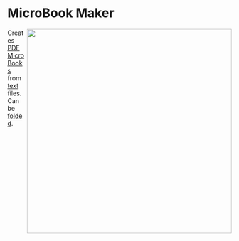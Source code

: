 # MicroBook Maker
<img src="https://github.com/user-attachments/assets/8fdc832c-b2f3-4a7f-ae8d-d855bff704d9" height="460px" align="right">

Creates [PDF MicroBooks](./0.2.0_sample.pdf) from [text](https://raw.githubusercontent.com/DovieW/microbook-maker/master/The%20Prince%20and%20the%20Pauper.txt) files. Can be [folded](https://youtu.be/cVXLgpmTEUU).
